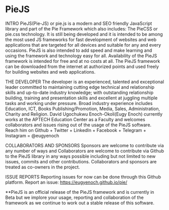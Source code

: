 # PieJS
INTRO
PieJS(Pie-JS) or pie.js is a modern and SEO friendly JavaScript library and part of the Pie Framework which also includes:
The PieCSS or pie.css technology. 
It is still being developed and it is intended to be among the most used JS frameworks for fast development of websites and web applications that are targeted for all devices and suitable for any and every occasions.
PieJS is also intended to add speed and make learning and using the framework and technology easy for all.
Availability of the PieJS framework is intended for free and at no costs at all. 
The PieJS framework can be downloaded from the internet at authorized points and used freely for building websites and web applications.

THE DEVELOPER
The developer is an experienced, talented and exceptional leader committed to maintaining cutting edge technical and relationship skills and up-to-date industry knowledge; with outstanding relationship building, training and presentation skills and excellent at juggling multiple tasks and working under pressure. Broad industry experience includes Education, ICT, Books Publishing/Promotion, Media, Sales, Administration, Charity and Religion. 
David Ugochukwu Enoch-Okoli(Eugy Enoch) currently works at the APTECH Education Center as a Faculty and welcomes collaborators and issues rising out of the usage of the PieJS software.
Reach him on Github + Twitter + LinkedIn + Facebook + Telegram + Instagram = @eugyenoch

COLLABORATORS AND SPONSORS
Sponsors are welcome to contribute via any number of ways and Collaborators are welcome to contribute via Github to the PieJS library in any ways possible 
including but not limited to new issues, commits and other contributions. Collaborators and sponsors are treated as co-owners in the project.

ISSUE REPORTS
Reporting issues for now can be done through this Github platform.
Report an issue: https://eugyenoch.github.io/pie/

**PieJS is an official release of the PieJS framework and is currently in Beta but we implore your usage, reporting and collaboration of the framework as we continue to work out a stable release of this software. 
